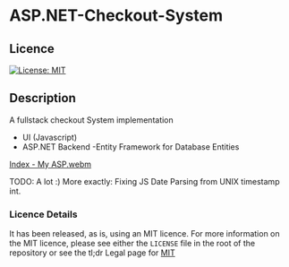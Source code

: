 # ASP.NET-Checkout-System

## Licence
[![License: MIT](https://img.shields.io/badge/License-MIT-yellow.svg)](https://opensource.org/licenses/MIT)


## Description

A fullstack checkout System implementation

- UI (Javascript)
- ASP.NET Backend
-Entity Framework for Database Entities

[Index - My ASP.webm](https://user-images.githubusercontent.com/115418094/205522485-85b5c595-4f13-46ec-a52f-6e2c221a092c.webm)


TODO: A lot :)
More exactly: Fixing JS Date Parsing from UNIX timestamp int.

### Licence Details

It has been released, as is, using an MIT licence. For more information on the MIT licence, please see either the `LICENSE` file in the root of the repository or see the tl;dr Legal page for [MIT](https://tldrlegal.com/license/mit-license)

